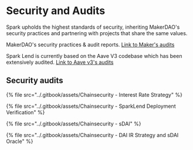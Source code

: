 # Security and Audits

Spark upholds the highest standards of security, inheriting MakerDAO's security practices and partnering with projects that share the same values.

MakerDAO's security practices & audit reports. [Link to Maker's audits](https://security.makerdao.com/)

Spark Lend is currently based on the Aave V3 codebase which has been extensively audited. [Link to Aave v3's audits](https://docs.aave.com/developers/deployed-contracts/security-and-audits)

## Security audits



{% file src="../.gitbook/assets/Chainsecurity - Interest Rate Strategy" %}

{% file src="../.gitbook/assets/Chainsecurity - SparkLend Deployment Verification" %}

{% file src="../.gitbook/assets/Chainsecurity - sDAI" %}

{% file src="../.gitbook/assets/Chainsecurity - DAI IR Strategy and sDAI Oracle" %}
